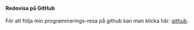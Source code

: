 #### Redovisa på GitHub

För att följa min programmerings-resa på github kan man klicka här: [github](https://github.com/hadgutt/oophp).
